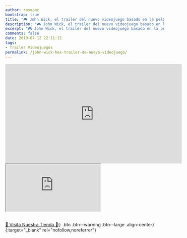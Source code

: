 ```yaml
---
author: rosepac
bootstrap: true
title: "🎮 John Wick, el trailer del nuevo videojuego basado en la película"
description: "🎮 John Wick, el trailer del nuevo videojuego basado en la película"
excerpt: "🎮 John Wick, el trailer del nuevo videojuego basado en la película"
comments: false
date: 2019-07-12 22:11:12
tags:
- Trailer Videojuegos
permalink: /john-wick-hex-trailer-de-nuevo-videojuego/
---
```


<iframe width="560" height="315" src="https://www.youtube.com/embed/LAaTtGXlGrE" frameborder="0" allow="accelerometer; autoplay; encrypted-media; gyroscope; picture-in-picture" allowfullscreen></iframe>

<div class="embed-responsive embed-responsive-16by9">
  <iframe class="embed-responsive-item" src="https://www.youtube-nocookie.com/embed/8u51ZY2a3Sc?rel=0" allowfullscreen></iframe>
</div><br/>

[🎁 Visita Nuestra Tienda 🎁](https://www.amazon.es/shop/cibercursos){: .btn .btn--warning .btn--large .align-center}{:target="_blank" rel="nofollow,noreferrer"}